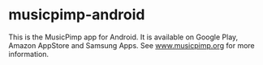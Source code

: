 # musicpimp-android #

This is the MusicPimp app for Android. It is available on Google Play, Amazon AppStore and Samsung Apps. See www.musicpimp.org for more information.